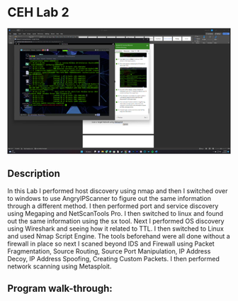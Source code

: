<h1>CEH Lab 2</h1>

![Image Alt](https://github.com/DannyRRios/CEH-Lab-2/blob/9f454364cff27c37038b3fc4c1ee265c0a9fba1a/Lab1-1.png)

<h2>Description</h2>
In this Lab I performed host discovery using nmap and then I switched over to windows to use AngryIPScanner to figure out the same information through a different method. I then performed port and service discovery using Megaping and NetScanTools Pro. I then switched to linux and found out the same information using the sx tool. Next I performed OS discovery using Wireshark and seeing how it related to TTL. I then switched to Linux and used Nmap Script Engine. The tools beforehand were all done without a firewall in place so next I scaned beyond IDS and Firewall using Packet Fragmentation, Source Routing, Source Port Manipulation, IP Address Decoy, IP Address Spoofing, Creating Custom Packets. I then performed network scanning using Metasploit.
<br />

<p align="center">
<h2>Program walk-through:</h2>
